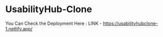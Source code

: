 # UsabilityHub-Clone
You Can Check the Deployment Here : LINK -  https://usabilityhubclone-1.netlify.app/
